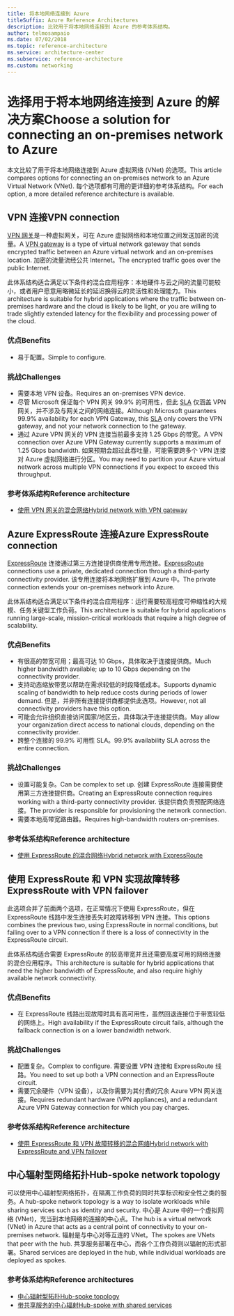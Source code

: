 ```yaml
---
title: 将本地网络连接到 Azure
titleSuffix: Azure Reference Architectures
description: 比较用于将本地网络连接到 Azure 的参考体系结构。
author: telmosampaio
ms.date: 07/02/2018
ms.topic: reference-architecture
ms.service: architecture-center
ms.subservice: reference-architecture
ms.custom: networking
---
```


# <a name="choose-a-solution-for-connecting-an-on-premises-network-to-azure"></a><span data-ttu-id="fd503-103">选择用于将本地网络连接到 Azure 的解决方案</span><span class="sxs-lookup"><span data-stu-id="fd503-103">Choose a solution for connecting an on-premises network to Azure</span></span>

<span data-ttu-id="fd503-104">本文比较了用于将本地网络连接到 Azure 虚拟网络 (VNet) 的选项。</span><span class="sxs-lookup"><span data-stu-id="fd503-104">This article compares options for connecting an on-premises network to an Azure Virtual Network (VNet).</span></span> <span data-ttu-id="fd503-105">每个选项都有可用的更详细的参考体系结构。</span><span class="sxs-lookup"><span data-stu-id="fd503-105">For each option, a more detailed reference architecture is available.</span></span>

## <a name="vpn-connection"></a><span data-ttu-id="fd503-106">VPN 连接</span><span class="sxs-lookup"><span data-stu-id="fd503-106">VPN connection</span></span>

<span data-ttu-id="fd503-107">[VPN 网关](/azure/vpn-gateway/vpn-gateway-about-vpngateways)是一种虚拟网关，可在 Azure 虚拟网络和本地位置之间发送加密的流量。</span><span class="sxs-lookup"><span data-stu-id="fd503-107">A [VPN gateway](/azure/vpn-gateway/vpn-gateway-about-vpngateways) is a type of virtual network gateway that sends encrypted traffic between an Azure virtual network and an on-premises location.</span></span> <span data-ttu-id="fd503-108">加密的流量流经公共 Internet。</span><span class="sxs-lookup"><span data-stu-id="fd503-108">The encrypted traffic goes over the public Internet.</span></span>

<span data-ttu-id="fd503-109">此体系结构适合满足以下条件的混合应用程序：本地硬件与云之间的流量可能较小，或者用户愿意用略微延长的延迟换得云的灵活性和处理能力。</span><span class="sxs-lookup"><span data-stu-id="fd503-109">This architecture is suitable for hybrid applications where the traffic between on-premises hardware and the cloud is likely to be light, or you are willing to trade slightly extended latency for the flexibility and processing power of the cloud.</span></span>

### <a name="benefits"></a><span data-ttu-id="fd503-110">优点</span><span class="sxs-lookup"><span data-stu-id="fd503-110">Benefits</span></span>

- <span data-ttu-id="fd503-111">易于配置。</span><span class="sxs-lookup"><span data-stu-id="fd503-111">Simple to configure.</span></span>

### <a name="challenges"></a><span data-ttu-id="fd503-112">挑战</span><span class="sxs-lookup"><span data-stu-id="fd503-112">Challenges</span></span>

- <span data-ttu-id="fd503-113">需要本地 VPN 设备。</span><span class="sxs-lookup"><span data-stu-id="fd503-113">Requires an on-premises VPN device.</span></span>
- <span data-ttu-id="fd503-114">尽管 Microsoft 保证每个 VPN 网关 99.9% 的可用性，但此 [SLA](https://azure.microsoft.com/support/legal/sla/vpn-gateway/) 仅涵盖 VPN 网关，并不涉及与网关之间的网络连接。</span><span class="sxs-lookup"><span data-stu-id="fd503-114">Although Microsoft guarantees 99.9% availability for each VPN Gateway, this [SLA](https://azure.microsoft.com/support/legal/sla/vpn-gateway/) only covers the VPN gateway, and not your network connection to the gateway.</span></span>
- <span data-ttu-id="fd503-115">通过 Azure VPN 网关的 VPN 连接当前最多支持 1.25 Gbps 的带宽。</span><span class="sxs-lookup"><span data-stu-id="fd503-115">A VPN connection over Azure VPN Gateway currently supports a maximum of 1.25 Gbps bandwidth.</span></span> <span data-ttu-id="fd503-116">如果预期会超过此吞吐量，可能需要跨多个 VPN 连接对 Azure 虚拟网络进行分区。</span><span class="sxs-lookup"><span data-stu-id="fd503-116">You may need to partition your Azure virtual network across multiple VPN connections if you expect to exceed this throughput.</span></span>

### <a name="reference-architecture"></a><span data-ttu-id="fd503-117">参考体系结构</span><span class="sxs-lookup"><span data-stu-id="fd503-117">Reference architecture</span></span>

- [<span data-ttu-id="fd503-118">使用 VPN 网关的混合网络</span><span class="sxs-lookup"><span data-stu-id="fd503-118">Hybrid network with VPN gateway</span></span>](./vpn.md)

<!-- markdownlint-disable MD024 -->

## <a name="azure-expressroute-connection"></a><span data-ttu-id="fd503-119">Azure ExpressRoute 连接</span><span class="sxs-lookup"><span data-stu-id="fd503-119">Azure ExpressRoute connection</span></span>

<span data-ttu-id="fd503-120">[ExpressRoute](/azure/expressroute/) 连接通过第三方连接提供商使用专用连接。</span><span class="sxs-lookup"><span data-stu-id="fd503-120">[ExpressRoute](/azure/expressroute/) connections use a private, dedicated connection through a third-party connectivity provider.</span></span> <span data-ttu-id="fd503-121">该专用连接将本地网络扩展到 Azure 中。</span><span class="sxs-lookup"><span data-stu-id="fd503-121">The private connection extends your on-premises network into Azure.</span></span>

<span data-ttu-id="fd503-122">此体系结构适合满足以下条件的混合应用程序：运行需要较高程度可伸缩性的大规模、任务关键型工作负荷。</span><span class="sxs-lookup"><span data-stu-id="fd503-122">This architecture is suitable for hybrid applications running large-scale, mission-critical workloads that require a high degree of scalability.</span></span>

### <a name="benefits"></a><span data-ttu-id="fd503-123">优点</span><span class="sxs-lookup"><span data-stu-id="fd503-123">Benefits</span></span>

- <span data-ttu-id="fd503-124">有很高的带宽可用；最高可达 10 Gbps，具体取决于连接提供商。</span><span class="sxs-lookup"><span data-stu-id="fd503-124">Much higher bandwidth available; up to 10 Gbps depending on the connectivity provider.</span></span>
- <span data-ttu-id="fd503-125">支持动态缩放带宽以帮助在需求较低的时段降低成本。</span><span class="sxs-lookup"><span data-stu-id="fd503-125">Supports dynamic scaling of bandwidth to help reduce costs during periods of lower demand.</span></span> <span data-ttu-id="fd503-126">但是，并非所有连接提供商都提供此选项。</span><span class="sxs-lookup"><span data-stu-id="fd503-126">However, not all connectivity providers have this option.</span></span>
- <span data-ttu-id="fd503-127">可能会允许组织直接访问国家/地区云，具体取决于连接提供商。</span><span class="sxs-lookup"><span data-stu-id="fd503-127">May allow your organization direct access to national clouds, depending on the connectivity provider.</span></span>
- <span data-ttu-id="fd503-128">跨整个连接的 99.9% 可用性 SLA。</span><span class="sxs-lookup"><span data-stu-id="fd503-128">99.9% availability SLA across the entire connection.</span></span>

### <a name="challenges"></a><span data-ttu-id="fd503-129">挑战</span><span class="sxs-lookup"><span data-stu-id="fd503-129">Challenges</span></span>

- <span data-ttu-id="fd503-130">设置可能复杂。</span><span class="sxs-lookup"><span data-stu-id="fd503-130">Can be complex to set up.</span></span> <span data-ttu-id="fd503-131">创建 ExpressRoute 连接需要使用第三方连接提供商。</span><span class="sxs-lookup"><span data-stu-id="fd503-131">Creating an ExpressRoute connection requires working with a third-party connectivity provider.</span></span> <span data-ttu-id="fd503-132">该提供商负责预配网络连接。</span><span class="sxs-lookup"><span data-stu-id="fd503-132">The provider is responsible for provisioning the network connection.</span></span>
- <span data-ttu-id="fd503-133">需要本地高带宽路由器。</span><span class="sxs-lookup"><span data-stu-id="fd503-133">Requires high-bandwidth routers on-premises.</span></span>

### <a name="reference-architecture"></a><span data-ttu-id="fd503-134">参考体系结构</span><span class="sxs-lookup"><span data-stu-id="fd503-134">Reference architecture</span></span>

- [<span data-ttu-id="fd503-135">使用 ExpressRoute 的混合网络</span><span class="sxs-lookup"><span data-stu-id="fd503-135">Hybrid network with ExpressRoute</span></span>](./expressroute.md)

## <a name="expressroute-with-vpn-failover"></a><span data-ttu-id="fd503-136">使用 ExpressRoute 和 VPN 实现故障转移</span><span class="sxs-lookup"><span data-stu-id="fd503-136">ExpressRoute with VPN failover</span></span>

<span data-ttu-id="fd503-137">此选项合并了前面两个选项，在正常情况下使用 ExpressRoute，但在 ExpressRoute 线路中发生连接丢失时故障转移到 VPN 连接。</span><span class="sxs-lookup"><span data-stu-id="fd503-137">This options combines the previous two, using ExpressRoute in normal conditions, but failing over to a VPN connection if there is a loss of connectivity in the ExpressRoute circuit.</span></span>

<span data-ttu-id="fd503-138">此体系结构适合需要 ExpressRoute 的较高带宽并且还需要高度可用的网络连接的混合应用程序。</span><span class="sxs-lookup"><span data-stu-id="fd503-138">This architecture is suitable for hybrid applications that need the higher bandwidth of ExpressRoute, and also require highly available network connectivity.</span></span>

### <a name="benefits"></a><span data-ttu-id="fd503-139">优点</span><span class="sxs-lookup"><span data-stu-id="fd503-139">Benefits</span></span>

- <span data-ttu-id="fd503-140">在 ExpressRoute 线路出现故障时具有高可用性，虽然回退连接位于带宽较低的网络上。</span><span class="sxs-lookup"><span data-stu-id="fd503-140">High availability if the ExpressRoute circuit fails, although the fallback connection is on a lower bandwidth network.</span></span>

### <a name="challenges"></a><span data-ttu-id="fd503-141">挑战</span><span class="sxs-lookup"><span data-stu-id="fd503-141">Challenges</span></span>

- <span data-ttu-id="fd503-142">配置复杂。</span><span class="sxs-lookup"><span data-stu-id="fd503-142">Complex to configure.</span></span> <span data-ttu-id="fd503-143">需要设置 VPN 连接和 ExpressRoute 线路。</span><span class="sxs-lookup"><span data-stu-id="fd503-143">You need to set up both a VPN connection and an ExpressRoute circuit.</span></span>
- <span data-ttu-id="fd503-144">需要冗余硬件（VPN 设备），以及你需要为其付费的冗余 Azure VPN 网关连接。</span><span class="sxs-lookup"><span data-stu-id="fd503-144">Requires redundant hardware (VPN appliances), and a redundant Azure VPN Gateway connection for which you pay charges.</span></span>

### <a name="reference-architecture"></a><span data-ttu-id="fd503-145">参考体系结构</span><span class="sxs-lookup"><span data-stu-id="fd503-145">Reference architecture</span></span>

- [<span data-ttu-id="fd503-146">使用 ExpressRoute 和 VPN 故障转移的混合网络</span><span class="sxs-lookup"><span data-stu-id="fd503-146">Hybrid network with ExpressRoute and VPN failover</span></span>](./expressroute-vpn-failover.md)

<!-- markdownlint-disable MD024 -->

## <a name="hub-spoke-network-topology"></a><span data-ttu-id="fd503-147">中心辐射型网络拓扑</span><span class="sxs-lookup"><span data-stu-id="fd503-147">Hub-spoke network topology</span></span>

<span data-ttu-id="fd503-148">可以使用中心辐射型网络拓扑，在隔离工作负荷的同时共享标识和安全性之类的服务。</span><span class="sxs-lookup"><span data-stu-id="fd503-148">A hub-spoke network topology is a way to isolate workloads while sharing services such as identity and security.</span></span> <span data-ttu-id="fd503-149">中心是 Azure 中的一个虚拟网络 (VNet)，充当到本地网络的连接的中心点。</span><span class="sxs-lookup"><span data-stu-id="fd503-149">The hub is a virtual network (VNet) in Azure that acts as a central point of connectivity to your on-premises network.</span></span> <span data-ttu-id="fd503-150">辐射是与中心对等互连的 VNet。</span><span class="sxs-lookup"><span data-stu-id="fd503-150">The spokes are VNets that peer with the hub.</span></span> <span data-ttu-id="fd503-151">共享服务部署在中心，而各个工作负荷则以辐射的形式部署。</span><span class="sxs-lookup"><span data-stu-id="fd503-151">Shared services are deployed in the hub, while individual workloads are deployed as spokes.</span></span>

### <a name="reference-architectures"></a><span data-ttu-id="fd503-152">参考体系结构</span><span class="sxs-lookup"><span data-stu-id="fd503-152">Reference architectures</span></span>

- [<span data-ttu-id="fd503-153">中心辐射型拓扑</span><span class="sxs-lookup"><span data-stu-id="fd503-153">Hub-spoke topology</span></span>](./hub-spoke.md)
- [<span data-ttu-id="fd503-154">带共享服务的中心辐射</span><span class="sxs-lookup"><span data-stu-id="fd503-154">Hub-spoke with shared services</span></span>](./shared-services.md)
